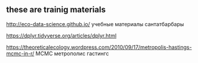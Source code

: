 ## these are trainig materials

http://eco-data-science.github.io/
учебные материалы сантатбарбары

https://dplyr.tidyverse.org/articles/dplyr.html

https://theoreticalecology.wordpress.com/2010/09/17/metropolis-hastings-mcmc-in-r/
MCMC метрополис гастингс
